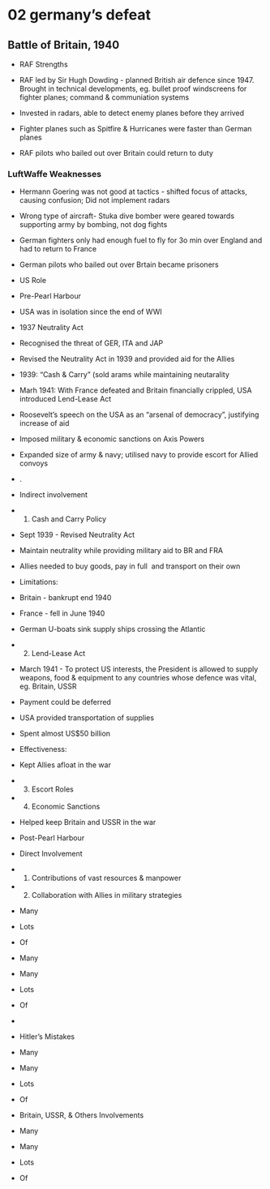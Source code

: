 # 02 germany’s defeat
## Battle of Britain, 1940
-   RAF Strengths
-   RAF led by Sir Hugh Dowding - planned British air defence since 1947. Brought in technical developments, eg. bullet proof windscreens for fighter planes; command & communiation systems

-   Invested in radars, able to detect enemy planes before they arrived

-   Fighter planes such as Spitfire & Hurricanes were faster than German planes

-   RAF pilots who bailed out over Britain could return to duty


### LuftWaffe Weaknesses
-   Hermann Goering was not good at tactics - shifted focus of attacks, causing confusion; Did not implement radars

-   Wrong type of aircraft- Stuka dive bomber were geared towards supporting army by bombing, not dog fights

-   German fighters only had enough fuel to fly for 3o min over England and had to return to France

-   German pilots who bailed out over Brtain became prisoners


-   US Role


-   Pre-Pearl Harbour


-   USA was in isolation since the end of WWI

-   1937 Neutrality Act

-   Recognised the threat of GER, ITA and JAP

-   Revised the Neutrality Act in 1939 and provided aid for the Allies

-   1939: “Cash & Carry” (sold arams while maintaining neutarality

-   Marh 1941: With France defeated and Britain financially crippled, USA introduced Lend-Lease Act

-   Roosevelt’s speech on the USA as an “arsenal of democracy”, justifying increase of aid

-   Imposed military & economic sanctions on Axis Powers

-   Expanded size of army & navy; utilised navy to provide escort for Allied convoys

-   .

-   Indirect involvement

-   1. Cash and Carry Policy


-   Sept 1939 - Revised Neutrality Act

-   Maintain neutrality while providing military aid to BR and FRA

-   Allies needed to buy goods, pay in full  and transport on their own

-   Limitations:


-   Britain - bankrupt end 1940

-   France - fell in June 1940

-   German U-boats sink supply ships crossing the Atlantic


-   2. Lend-Lease Act


-   March 1941 - To protect US interests, the President is allowed to supply weapons, food & equipment to any countries whose defence was vital, eg. Britain, USSR

-   Payment could be deferred

-   USA provided transportation of supplies

-   Spent almost US$50 billion

-   Effectiveness:


-   Kept Allies afloat in the war


-   3. Escort Roles

-   4. Economic Sanctions

-   Helped keep Britain and USSR in the war


-   Post-Pearl Harbour


-   Direct Involvement

-   1. Contributions of vast resources & manpower

-   2. Collaboration with Allies in military strategies


-   Many

-   Lots

-   Of

-   Many

-   Many

-   Lots

-   Of

-


-   Hitler’s Mistakes


-   Many

-   Many

-   Lots

-   Of


-   Britain, USSR, & Others Involvements


-   Many

-   Many

-   Lots

-   Of